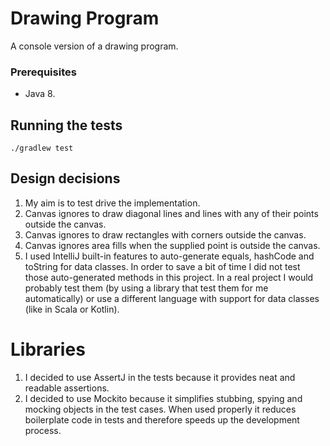 # Drawing Program

A console version of a drawing program.

### Prerequisites

- Java 8.

## Running the tests

```
./gradlew test
```


## Design decisions 

1. My aim is to test drive the implementation.
2. Canvas ignores to draw diagonal lines and lines with any of their points outside the canvas.
3. Canvas ignores to draw rectangles with corners outside the canvas.
4. Canvas ignores area fills when the supplied point is outside the canvas.
3. I used IntelliJ built-in features to auto-generate equals, hashCode and toString for data classes. 
In order to save a bit of time I did not test those auto-generated methods in this project. 
In a real project I would probably test them (by using a library that test them for me automatically)
or use a different language with support for data classes (like in Scala or Kotlin).

# Libraries
1. I decided to use AssertJ in the tests because it provides neat and readable assertions.
2. I decided to use Mockito because it simplifies stubbing, spying and mocking objects in the test cases. 
When used properly it reduces boilerplate code in tests and therefore speeds up the development process.